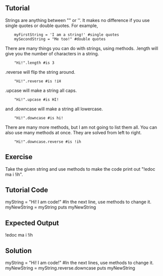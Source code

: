 Tutorial
--------
Strings are anything between "" or ''. It makes no difference if you use single quotes or double quotes. For example,
```
    myFirstString = 'I am a string!' #single quotes
    mySecondString = "Me too!" #double quotes
```
There are many things you can do with strings, using methods.
.length will give you the number of characters in a string.
```
    "Hi!".length #is 3
```
.reverse will flip the string around.
```
    "Hi!".reverse #is !iH
```
.upcase will make a string all caps.
```
    "Hi!".upcase #is HI!
```
and .downcase will make a string all lowercase.
```
    "Hi!".downcase #is hi!
```
There are many more methods, but I am not going to list them all.
You can also use many methods at once. They are solved from left to right.
```
    "Hi!".downcase.reverse #is !ih
```
Exercise
--------
Take the given string and use methods to make the code print out "!edoc ma i !ih".

Tutorial Code
-------------

myString = "Hi! I am code!" #In the next line, use methods to change it.
myNewString = myString
puts myNewString

Expected Output
---------------

!edoc ma i !ih

Solution
--------

myString = "Hi! I am code!" #In the next lines, use methods to change it.
myNewString = myString.reverse.downcase
puts myNewString
